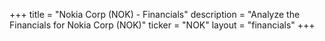 +++
title = "Nokia Corp (NOK) - Financials"
description = "Analyze the Financials for Nokia Corp (NOK)"
ticker = "NOK"
layout = "financials"
+++

